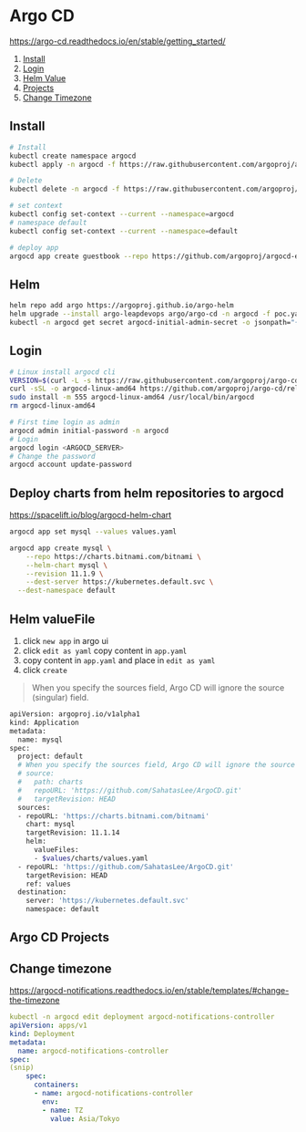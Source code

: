# Argo CD

https://argo-cd.readthedocs.io/en/stable/getting_started/

1. [Install](#install)
2. [Login](#login)
3. [Helm Value](#helm-valuefile)
4. [Projects](#argo-cd-projects)
5. [Change Timezone](#change-timezone)

## Install

```bash
# Install
kubectl create namespace argocd
kubectl apply -n argocd -f https://raw.githubusercontent.com/argoproj/argo-cd/stable/manifests/ha/install.yaml

# Delete
kubectl delete -n argocd -f https://raw.githubusercontent.com/argoproj/argo-cd/stable/manifests/ha/install.yaml

# set context
kubectl config set-context --current --namespace=argocd
# namespace default
kubectl config set-context --current --namespace=default

# deploy app
argocd app create guestbook --repo https://github.com/argoproj/argocd-example-apps.git --path guestbook --dest-server https://kubernetes.default.svc --dest-namespace default
```

## Helm

```sh
helm repo add argo https://argoproj.github.io/argo-helm
helm upgrade --install argo-leapdevops argo/argo-cd -n argocd -f poc.yaml
kubectl -n argocd get secret argocd-initial-admin-secret -o jsonpath="{.data.password}" | base64 -d
```

## Login

```bash
# Linux install argocd cli
VERSION=$(curl -L -s https://raw.githubusercontent.com/argoproj/argo-cd/stable/VERSION)
curl -sSL -o argocd-linux-amd64 https://github.com/argoproj/argo-cd/releases/download/v$VERSION/argocd-linux-amd64
sudo install -m 555 argocd-linux-amd64 /usr/local/bin/argocd
rm argocd-linux-amd64

# First time login as admin
argocd admin initial-password -n argocd
# Login
argocd login <ARGOCD_SERVER>
# Change the password
argocd account update-password
```


## Deploy charts from helm repositories to argocd

https://spacelift.io/blog/argocd-helm-chart

```bash
argocd app set mysql --values values.yaml

argocd app create mysql \
	--repo https://charts.bitnami.com/bitnami \
	--helm-chart mysql \
	--revision 11.1.9 \
	--dest-server https://kubernetes.default.svc \
  --dest-namespace default
```

## Helm valueFile

1. click `new app` in argo ui
2. click `edit as yaml` copy content in `app.yaml`
3. copy content in `app.yaml` and place in `edit as yaml`
4. click `create`

> When you specify the sources field, Argo CD will ignore the source (singular) field.

```bash
apiVersion: argoproj.io/v1alpha1
kind: Application
metadata:
  name: mysql
spec:
  project: default
  # When you specify the sources field, Argo CD will ignore the source (singular) field.
  # source:
  #   path: charts
  #   repoURL: 'https://github.com/SahatasLee/ArgoCD.git'
  #   targetRevision: HEAD
  sources:
  - repoURL: 'https://charts.bitnami.com/bitnami'
    chart: mysql
    targetRevision: 11.1.14
    helm:
      valueFiles:
      - $values/charts/values.yaml
  - repoURL: 'https://github.com/SahatasLee/ArgoCD.git'
    targetRevision: HEAD
    ref: values
  destination:
    server: 'https://kubernetes.default.svc'
    namespace: default
```

## Argo CD Projects



## Change timezone

https://argocd-notifications.readthedocs.io/en/stable/templates/#change-the-timezone

```yml
kubectl -n argocd edit deployment argocd-notifications-controller
apiVersion: apps/v1
kind: Deployment
metadata:
  name: argocd-notifications-controller
spec:
(snip)
    spec:
      containers:
      - name: argocd-notifications-controller
        env:
        - name: TZ
          value: Asia/Tokyo
```